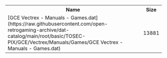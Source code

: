 <table>
<tr><th>Name</th><th>Size</th></tr>
<tr><td>[GCE Vectrex - Manuals - Games.dat](https://raw.githubusercontent.com/open-retrogaming-archive/dat-catalog/main/root/basic/TOSEC-PIX/GCE/Vectrex/Manuals/Games/GCE Vectrex - Manuals - Games.dat)</td><td>13881</td></tr>
</table>
